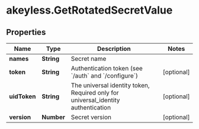 # akeyless.GetRotatedSecretValue

## Properties

Name | Type | Description | Notes
------------ | ------------- | ------------- | -------------
**names** | **String** | Secret name | 
**token** | **String** | Authentication token (see &#x60;/auth&#x60; and &#x60;/configure&#x60;) | [optional] 
**uidToken** | **String** | The universal identity token, Required only for universal_identity authentication | [optional] 
**version** | **Number** | Secret version | [optional] 


